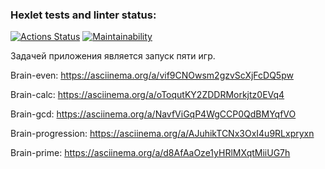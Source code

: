 ### Hexlet tests and linter status:
[![Actions Status](https://github.com/Duburamen/frontend-project-lvl1/workflows/hexlet-check/badge.svg)](https://github.com/Duburamen/frontend-project-lvl1/actions)
[![Maintainability](https://api.codeclimate.com/v1/badges/88f58717d87f7ec41d5b/maintainability)](https://codeclimate.com/github/Duburamen/frontend-project-lvl1/maintainability)

Задачей приложения является запуск пяти игр.

Brain-even:
https://asciinema.org/a/vif9CNOwsm2gzvScXjFcDQ5pw

Brain-calc:
https://asciinema.org/a/oToqutKY2ZDDRMorkjtz0EVq4

Brain-gcd:
https://asciinema.org/a/NavfViGqP4WgCCP0QdBMYqfVO

Brain-progression:
https://asciinema.org/a/AJuhikTCNx3OxI4u9RLxpryxn

Brain-prime:
https://asciinema.org/a/d8AfAaOze1yHRlMXqtMiiUG7h
